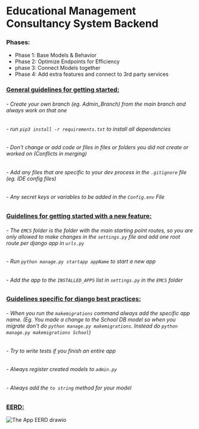# Educational Management Consultancy System Backend

### Phases:
- Phase 1: Base Models & Behavior
- Phase 2: Optimize Endpoints for Efficiency
- phase 3: Connect Models together
- Phase 4: Add extra features and connect to 3rd party services

### <ins>General guidelines for getting started:</ins>
###### - Create your own branch (eg. Admin_Branch) from the main branch and always work on that one
###### - run `pip3 install -r requirements.txt` to install all dependencies
###### - Don't change or add code or files in files or folders you did not create or worked on (Conflicts in merging)
###### - Add any files that are specific to your dev process in the `.gitignore` file (eg. IDE config files)
###### - Any secret keys or variables to be added in the `Config.env` File

### <ins> Guidelines for getting started with a new feature:</ins>
###### - The `EMCS` folder is the folder with the main starting point routes, so you are only allowed to make changes in the `settings.py` file and add one root route per django app in `urls.py`
###### - Run `python manage.py startapp appName` to start a new app
###### - Add the app to the `INSTALLED_APPS` list in `settings.py` in the `EMCS` folder



### <ins>Guidelines specific for django best practices:</ins>
###### - When you run the `makemigrations` command always add the specific app name. (Eg. You made a change to the School DB model so when you migrate don't do `python manage.py makemigrations`. Instead do `python manage.py makemigrations School`)
###### - Try to write tests if you finish an entire app
###### - Always register created models to `admin.py`
###### - Always add the `to string` method for your model


### <ins>EERD:</ins>
![The App EERD drawio](https://user-images.githubusercontent.com/83036619/197565953-5f26f2f4-ad59-4e9a-bd25-7beafad34e85.png)
